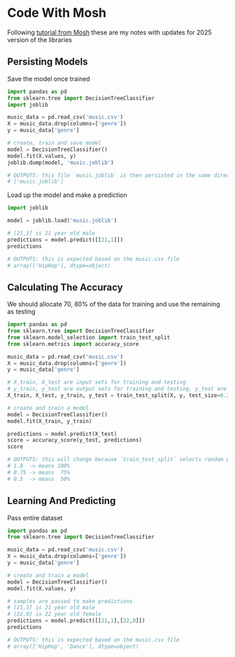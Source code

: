 # Code With Mosh

Following [tutorial from Mosh](https://www.youtube.com/watch?v=7eh4d6sabA0) these are my notes with updates for 2025 version of the libraries

## Persisting Models

Save the model once trained

```python
import pandas as pd
from sklearn.tree import DecisionTreeClassifier
import joblib

music_data = pd.read_csv('music.csv')
X = music_data.drop(columns=['genre']) 
y = music_data['genre']

# create, train and save model
model = DecisionTreeClassifier()
model.fit(X.values, y)
joblib.dump(model, 'music.joblib')

# OUTPUTS: this file `music.joblib` is then persisted in the same directory as the Juypter notebook
# ['music.joblib']
```

Load up the model and make a prediction

```python
import joblib

model = joblib.load('music.joblib')

# [21,1] is 21 year old male
predictions = model.predict([[21,1]])
predictions

# OUTPUTS: this is expected based on the music.csv file
# array(['HipHop'], dtype=object)
```

## Calculating The Accuracy

We should allocate 70, 80% of the data for training and use the remaining as testing

```python
import pandas as pd
from sklearn.tree import DecisionTreeClassifier
from sklearn.model_selection import train_test_split
from sklearn.metrics import accuracy_score

music_data = pd.read_csv('music.csv')
X = music_data.drop(columns=['genre']) 
y = music_data['genre']

# X_train, X_test are input sets for training and testing
# y_train, y_test are output sets for training and testing, y_test are the expected values
X_train, X_test, y_train, y_test = train_test_split(X, y, test_size=0.2) # 20% of data to test

# create and train a model
model = DecisionTreeClassifier()
model.fit(X_train, y_train)

predictions = model.predict(X_test)
score = accuracy_score(y_test, predictions)
score

# OUTPUTS: this will change because `train_test_split` selects random parts of the CSV and the sample size is only 18
# 1.0  -> means 100%
# 0.75 -> means  75%
# 0.5  -> means  50%
```

## Learning And Predicting

Pass entire dataset

```python
import pandas as pd
from sklearn.tree import DecisionTreeClassifier

music_data = pd.read_csv('music.csv')
X = music_data.drop(columns=['genre']) 
y = music_data['genre']

# create and train a model
model = DecisionTreeClassifier()
model.fit(X.values, y)

# samples are passed to make predictions
# [21,1] is 21 year old male
# [22,0] is 22 year old female
predictions = model.predict([[21,1],[22,0]])
predictions

# OUTPUTS: this is expected based on the music.csv file
# array(['HipHop', 'Dance'], dtype=object)
```
